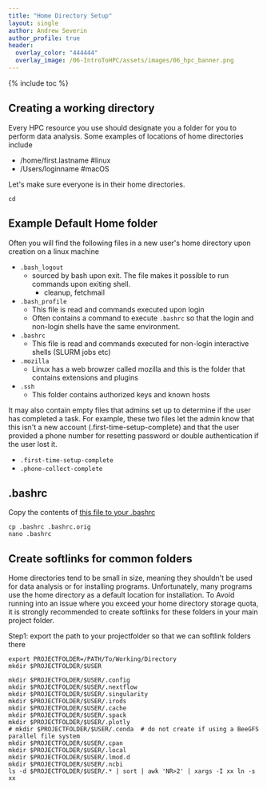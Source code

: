 ```yaml
---
title: "Home Directory Setup"
layout: single
author: Andrew Severin
author_profile: true
header:
  overlay_color: "444444"
  overlay_image: /06-IntroToHPC/assets/images/06_hpc_banner.png
---
```


{% include toc %}




## Creating a working directory

Every HPC resource you use should designate you a folder for you to perform data analysis. Some examples of locations of home directories include

* /home/first.lastname      #linux
* /Users/loginname          #macOS

Let's make sure everyone is in their home directories.

```
cd
```

## Example Default Home folder

Often you will find the following files in a new user's home directory upon creation on a linux machine

* `.bash_logout`
  * sourced by bash upon exit. The file makes it possible to run commands upon exiting shell.
    * cleanup, fetchmail
* `.bash_profile`
  * This file is read and commands executed upon login
  * Often contains a command to execute `.bashrc` so that the login and non-login shells have the same environment.
* `.bashrc`
  * This file is read and commands executed for non-login interactive shells (SLURM jobs etc)
* `.mozilla`
  * Linux has a web browzer called mozilla and this is the folder that contains extensions and plugins
* `.ssh`
  * This folder contains authorized keys and known hosts

It may also contain empty files that admins set up to determine if the user has completed a task.  For example, these two files let the admin know that this isn't a new account (.first-time-setup-complete) and that the user provided a phone number for resetting password or double authentication if the user lost it.

* `.first-time-setup-complete`
* `.phone-collect-complete`


## .bashrc

Copy the contents of [this file to your .bashrc](.bashrc)

```
cp .bashrc .bashrc.orig
nano .bashrc
```

## Create softlinks for common folders

Home directories tend to be small in size, meaning they shouldn't be used for data analysis or for installing programs. Unfortunately, many programs use the home directory as a default location for installation.  To Avoid running into an issue where you exceed your home directory storage quota, it is strongly recommended to create softlinks for these folders in your main project folder.

Step1: export the path to your projectfolder so that we can softlink folders there
```
export PROJECTFOLDER=/PATH/To/Working/Directory
mkdir $PROJECTFOLDER/$USER
```


```
mkdir $PROJECTFOLDER/$USER/.config
mkdir $PROJECTFOLDER/$USER/.nextflow
mkdir $PROJECTFOLDER/$USER/.singularity
mkdir $PROJECTFOLDER/$USER/.irods
mkdir $PROJECTFOLDER/$USER/.cache
mkdir $PROJECTFOLDER/$USER/.spack
mkdir $PROJECTFOLDER/$USER/.plotly
# mkdir $PROJECTFOLDER/$USER/.conda  # do not create if using a BeeGFS parallel file system
mkdir $PROJECTFOLDER/$USER/.cpan
mkdir $PROJECTFOLDER/$USER/.local
mkdir $PROJECTFOLDER/$USER/.lmod.d
mkdir $PROJECTFOLDER/$USER/.ncbi
ls -d $PROJECTFOLDER/$USER/.* | sort | awk 'NR>2' | xargs -I xx ln -s xx

```
